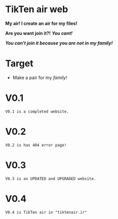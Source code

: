 # TikTen air web
 **My air! I create an air for my files!**

 **Are you want join it?!** ***You cant!***

 ***You can't join it because you are not in my family!***

# Target
 - Make a pair for my *family*!

# V0.1
    V0.1 is a completed website.
# V0.2
    V0.2 is has 404 error page!
# V0.3
    V0.3 is an UPDATED and UPGRADED website.
# V0.4
    V0.4 is TikTen air in "tiktenair.ir"
